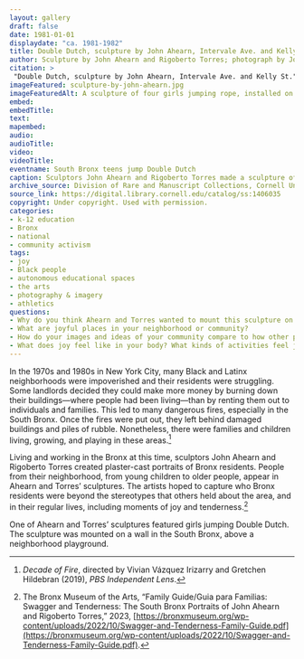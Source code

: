 ```yaml
--- 
layout: gallery
draft: false
date: 1981-01-01
displaydate: "ca. 1981-1982"
title: Double Dutch, sculpture by John Ahearn, Intervale Ave. and Kelly St.
author: Sculpture by John Ahearn and Rigoberto Torres; photograph by Joe Conzo.
citation: > 
 "Double Dutch, sculpture by John Ahearn, Intervale Ave. and Kelly St."  Sculpture by John Ahearn and Rigoberto Torres; photograph by Joe Conzo. "ca. 1981-1982"," in New York City Civil Rights History Project, Accessed: [Month Day, Year], https://nyccivilrightshistory.org/gallery/sculpture-by-john-ahearn.
imageFeatured: sculpture-by-john-ahearn.jpg
imageFeaturedAlt: A sculpture of four girls jumping rope, installed on the side of a building
embed: 
embedTitle: 
text: 
mapembed: 
audio: 
audioTitle: 
video: 
videoTitle: 
eventname: South Bronx teens jump Double Dutch
caption: Sculptors John Ahearn and Rigoberto Torres made a sculpture of girls jumping Double Dutch and mounted it on a building in the South Bronx.
archive_source: Division of Rare and Manuscript Collections, Cornell University Library, Joe Conzo Jr. Archive
source_link: https://digital.library.cornell.edu/catalog/ss:1406035
copyright: Under copyright. Used with permission.
categories:	
- k-12 education
- Bronx
- national
- community activism
tags:
- joy 
- Black people
- autonomous educational spaces
- the arts
- photography & imagery
- athletics
questions: 
- Why do you think Ahearn and Torres wanted to mount this sculpture on a building in the South Bronx? If you lived in the area, how do you think you would feel about the sculpture? 
- What are joyful places in your neighborhood or community? 
- How do your images and ideas of your community compare to how other people see it? 
- What does joy feel like in your body? What kinds of activities feel joyful to you?
--- 
```


In the 1970s and 1980s in New York City, many Black and Latinx neighborhoods were impoverished and their residents were struggling. Some landlords decided they could make more money by burning down their buildings—where people had been living—than by renting them out to individuals and families. This led to many dangerous fires, especially in the South Bronx. Once the fires were put out, they left behind damaged buildings and piles of rubble. Nonetheless, there were families and children living, growing, and playing in these areas.[^1]

Living and working in the Bronx at this time, sculptors John Ahearn and Rigoberto Torres created plaster-cast portraits of Bronx residents. People from their neighborhood, from young children to older people, appear in Ahearn and Torres’ sculptures. The artists hoped to capture who Bronx residents were beyond the stereotypes that others held about the area, and in their regular lives, including moments of joy and tenderness.[^2]

One of Ahearn and Torres’ sculptures featured girls jumping Double Dutch. The sculpture was mounted on a wall in the South Bronx, above a neighborhood playground.

[^1]: *Decade of Fire*, directed by Vivian Vázquez Irizarry and Gretchen Hildebran (2019),  *PBS Independent Lens*.

[^2]: The Bronx Museum of the Arts, “Family Guide/Guia para Familias: Swagger and Tenderness: The South Bronx Portraits of John Ahearn and Rigoberto Torres,” 2023, [https://bronxmuseum.org/wp-content/uploads/2022/10/Swagger-and-Tenderness-Family-Guide.pdf](https://bronxmuseum.org/wp-content/uploads/2022/10/Swagger-and-Tenderness-Family-Guide.pdf).
